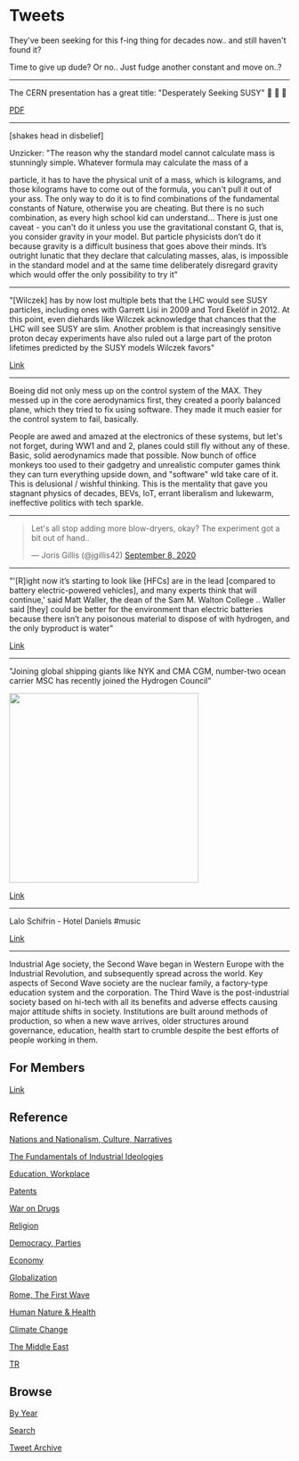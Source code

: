 # Tweets

They've been seeking for this f-ing thing for decades now.. and still
haven't found it?

Time to give up dude? Or no.. Just fudge another constant and move
on..?

---

The CERN presentation has a great title: "Desperately Seeking SUSY" 🤣 🤣 🤣 

[PDF](https://indico.cern.ch/event/527162/contributions/2159007/attachments/1298122/1936489/deroeck_SUGRA_2016_v4.pdf)

---

[shakes head in disbelief]

Unzicker: "The reason why the standard model cannot calculate mass is
stunningly simple. Whatever formula may calculate the mass of a

particle, it has to have the physical unit of a mass, which is
kilograms, and those kilograms have to come out of the formula, you
can't pull it out of your ass. The only way to do it is to find
combinations of the fundamental constants of Nature, otherwise you are
cheating. But there is no such combination, as every high school kid
can understand... There is just one caveat - you can't do it unless
you use the gravitational constant G, that is, you consider gravity in
your model. But particle physicists don’t do it because gravity is a
difficult business that goes above their minds. It’s outright lunatic
that they declare that calculating masses, alas, is impossible in the
standard model and at the same time deliberately disregard gravity
which would offer the only possibility to try it"

---

"[Wilczek] has by now lost multiple bets that the LHC would see SUSY
particles, including ones with Garrett Lisi in 2009 and Tord Ekelöf in
2012. At this point, even diehards like Wilczek acknowledge that
chances that the LHC will see SUSY are slim. Another problem is that
increasingly sensitive proton decay experiments have also ruled out a
large part of the proton lifetimes predicted by the SUSY models
Wilczek favors"

[Link](https://www.math.columbia.edu/~woit/wordpress/?p=12147)

---

Boeing did not only mess up on the control system of the MAX. They
messed up in the core aerodynamics first, they created a poorly
balanced plane, which they tried to fix using software. They made it
much easier for the control system to fail, basically.

People are awed and amazed at the electronics of these systems, but
let's not forget, during WW1 and and 2, planes could still fly without
any of these. Basic, solid aerodynamics made that possible. Now bunch
of office monkeys too used to their gadgetry and unrealistic computer
games think they can turn everything upside down, and "software" wld
take care of it. This is delusional / wishful thinking. This is the
mentality that gave you stagnant physics of decades, BEVs, IoT, errant
liberalism and lukewarm, ineffective politics with tech sparkle. 

---

<blockquote class="twitter-tweet"><p lang="en" dir="ltr">Let&#39;s all stop adding more blow-dryers, okay? The experiment got a bit out of hand..</p>&mdash; Joris Gillis (@jgillis42) <a href="https://twitter.com/jgillis42/status/1303266836398702593?ref_src=twsrc%5Etfw">September 8, 2020</a></blockquote> <script async src="https://platform.twitter.com/widgets.js" charset="utf-8"></script>

---

"'[R]ight now it’s starting to look like [HFCs] are in the lead
[compared to battery electric-powered vehicles], and many experts
think that will continue,' said Matt Waller, the dean of the Sam
M. Walton College .. Waller said [they] could be better for the
environment than electric batteries because there isn’t any poisonous
material to dispose of with hydrogen, and the only byproduct is water"

[Link](https://www.freightwaves.com/news/green-hydrogen-the-future-of-fuel)

---

"Joining global shipping giants like NYK and CMA CGM, number-two ocean
carrier MSC has recently joined the Hydrogen Council"

<img width="340" src="https://www.maritime-executive.com/media/images/article/Photos/Vessels_Large/MSC-container-ship-2020.40e658.jpg"/>

[Link](https://www.maritime-executive.com/article/number-two-ocean-carrier-joins-partnership-on-hydrogen-fuel-r-d)

---

Lalo Schifrin - Hotel Daniels \#music

[Link](https://youtu.be/GOwOzB62AFs)

---

Industrial Age society, the Second Wave began in Western Europe with
the Industrial Revolution, and subsequently spread across the
world. Key aspects of Second Wave society are the nuclear family, a
factory-type education system and the corporation. The Third Wave is
the post-industrial society based on hi-tech with all its benefits and
adverse effects causing major attitude shifts in society. Institutions
are built around methods of production, so when a new wave arrives,
older structures around governance, education, health start to crumble
despite the best efforts of people working in them.

## For Members

[Link](https://thirdwave-members.herokuapp.com)

## Reference

[Nations and Nationalism, Culture, Narratives](/2013/02/nations-and-nationalism.md)

[The Fundamentals of Industrial Ideologies](/2011/04/fundamentals-of-industrial-ideologies.md)

[Education, Workplace](2017/09/education-workplace.md)

[Patents](/2018/09/patents.md)

[War on Drugs](/2019/11/war-on-drugs.md)

[Religion](/2015/04/god-religion.md)

[Democracy, Parties](/2016/11/democracy.md)

[Economy](/2018/05/economy.md)

[Globalization](/2018/09/globalization.md)

[Rome, The First Wave](/2017/12/rome.md)

[Human Nature & Health](/2020/07/human-nature.md)

[Climate Change](/2018/12/climate.md)

[The Middle East](/2019/07/middleeast.md)

[TR](../tr)

## Browse

[By Year](years.md)

[Search](search.html)

[Tweet Archive](/tweets/README.md)


